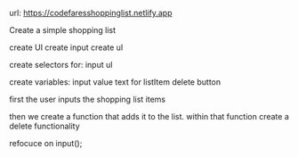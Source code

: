 url: https://codefaresshoppinglist.netlify.app

Create a simple shopping list

create UI
create input
create ul

create selectors for:
input
ul

create variables:
input value
text for listItem
delete button

first the user inputs the shopping list items

then we create a function that adds it to the list.
within that function create a delete functionality

refocuce on input();
